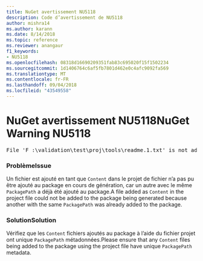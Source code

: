 ```yaml
---
title: NuGet avertissement NU5118
description: Code d’avertissement de NU5118
author: mishra14
ms.author: karann
ms.date: 8/14/2018
ms.topic: reference
ms.reviewer: anangaur
f1_keywords:
- NU5118
ms.openlocfilehash: 08318d16690209351fab83c695020f15f1502234
ms.sourcegitcommit: 1d1406764c6af5fb7801d462e0c4afc9092fa569
ms.translationtype: MT
ms.contentlocale: fr-FR
ms.lasthandoff: 09/04/2018
ms.locfileid: "43549558"
---
```

# <a name="nuget-warning-nu5118"></a><span data-ttu-id="6fdfa-103">NuGet avertissement NU5118</span><span class="sxs-lookup"><span data-stu-id="6fdfa-103">NuGet Warning NU5118</span></span>
<pre>File 'F :\validation\test\proj\tools\readme.1.txt' is not added because the package already contains file 'tools\readme.txt'</pre>

### <a name="issue"></a><span data-ttu-id="6fdfa-104">Problème</span><span class="sxs-lookup"><span data-stu-id="6fdfa-104">Issue</span></span>

<span data-ttu-id="6fdfa-105">Un fichier est ajouté en tant que `Content` dans le projet de fichier n’a pas pu être ajouté au package en cours de génération, car un autre avec le même `PackagePath` a déjà été ajouté au package.</span><span class="sxs-lookup"><span data-stu-id="6fdfa-105">A file added as `Content` in the project file could not be added to the package being generated because another with the same `PackagePath` was already added to the package.</span></span>


### <a name="solution"></a><span data-ttu-id="6fdfa-106">Solution</span><span class="sxs-lookup"><span data-stu-id="6fdfa-106">Solution</span></span>

<span data-ttu-id="6fdfa-107">Vérifiez que les `Content` fichiers ajoutés au package à l’aide du fichier projet ont unique `PackagePath` métadonnées.</span><span class="sxs-lookup"><span data-stu-id="6fdfa-107">Please ensure that any `Content` files being added to the package using the project file have unique `PackagePath` metadata.</span></span>

